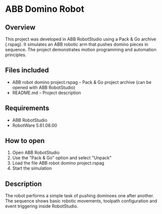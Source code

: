 # ABB Domino Robot

## Overview
This project was developed in ABB RobotStudio using a Pack & Go archive (.rspag).
It simulates an ABB robotic arm that pushes domino pieces in sequence. The project demonstrates motion programming and automation principles.

## Files included
- ABB robot domino project.rspag – Pack & Go project archive (can be opened with ABB RobotStudio)
- README.md – Project description

## Requirements
- ABB RobotStudio
- RobotWare 5.61.08.00

## How to open
1. Open ABB RobotStudio
2. Use the "Pack & Go" option and select "Unpack"
3. Load the file ABB robot domino project.rspag
4. Start the simulation

## Description
The robot performs a simple task of pushing dominoes one after another. The sequence shows basic robotic movements, toolpath configuration and event triggering inside RobotStudio.
